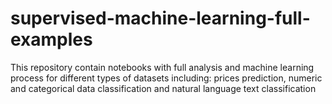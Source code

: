 # supervised-machine-learning-full-examples
This repository contain notebooks with full analysis and machine learning process for different types of datasets including: prices prediction, numeric and categorical data classification and natural language text classification
